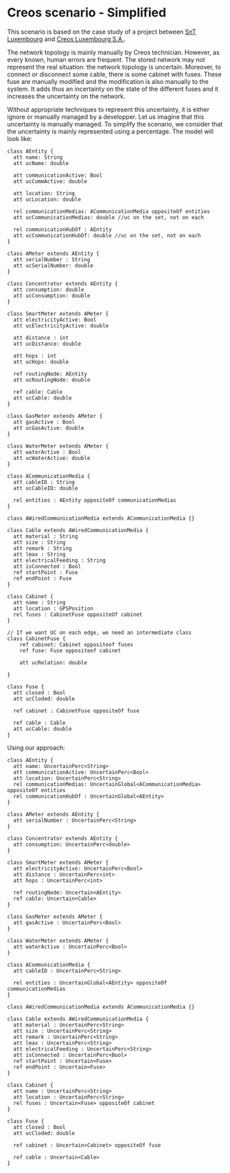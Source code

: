 # Creos scenario - Simplified

This scenario is based on the case study of a project between [SnT Luxembourg](https://wwwfr.uni.lu/snt) and [Creos Luxembourg S.A.](http://www.creos-net.lu/start.html).

The network topology is mainly manually by Creos technician. 
However, as every known, human errors are frequent.
The stored network may not represent the real situation: the network topology is uncertain.
Moreover, to connect or disconnect some cable, there is some cabinet with fuses. 
These fuse are manually modified and the modification is also manually to the system.
It adds thus an incertainty on the state of the different fuses and it increases the uncertainty on the network.

Without appropriate techniques to represent this uncertainty, it is either ignore or manually managed by a developper.
Let us imagine that this uncertainty is manually managed.
To simplify the scenario, we consider that the uncertainty is mainly represented using a percentage.
The model will look like:

```
class AEntity {
  att name: String
  att ucName: double

  att communicationActive: Bool
  att ucCommActive: double
  
  att location: String
  att ucLocation: double

  rel communicationMedias: ACommunicationMedia oppositeOf entities
  att ucCommunicationMedias: double //uc on the set, not on each

  rel communicationHubOf : AEntity
  att ucCommunicationHubOf: double //uc on the set, not on each
}

class AMeter extends AEntity {
  att serialNumber : String
  att ucSerialNumber: double
}

class Concentrator extends AEntity {
  att consumption: double
  att ucConsumption: double
}

class SmartMeter extends AMeter {
  att electricityActive: Bool
  att ucElectricityActive: double

  att distance : int
  att ucDistance: double 

  att hops : int
  att ucHops: double

  ref routingNode: AEntity
  att ucRoutingNode: double

  ref cable: Cable
  att ucCable: double
}

class GasMeter extends AMeter {
  att gasActive : Bool
  att ucGasActive: double
}

class WaterMeter extends AMeter {
  att waterActive : Bool
  att ucWaterActive: double
}

class ACommunicationMedia {
  att cableID : String
  att ucCableID: double

  rel entities : AEntity oppositeOf communicationMedias
}

class AWiredCommunicationMedia extends ACommunicationMedia {}

class Cable extends AWiredCommunicationMedia {
  att material : String
  att size : String
  att remark : String
  att lmax : String
  att electricalFeeding : String
  att isConnected : Bool
  ref startPoint : Fuse
  ref endPoint : Fuse
}

class Cabinet {
  att name : String
  att location : GPSPosition
  rel fuses : CabinetFuse oppositeOf cabinet
}

// If we want UC on each edge, we need an intermediate class 
class CabinetFuse {
    ref cabinet: Cabinet oppositeof fuses
    ref fuse: Fuse oppositeof cabinet

    att ucRelation: double

}

class Fuse {
  att closed : Bool
  att ucCloded: double

  ref cabinet : CabinetFuse oppositeOf fuse

  ref cable : Cable
  att ucCable: double
}
```

Using our approach:

```
class AEntity {
  att name: UncertainPerc<String>
  att communicationActive: UncertainPerc<Bool>
  att location: UncertainPerc<String>
  rel communicationMedias: UncertainGlobal<ACommunicationMedia> oppositeOf entities
  rel communicationHubOf : UncertainGlobal<AEntity>
}

class AMeter extends AEntity {
  att serialNumber : UncertainPerc<String>
}

class Concentrator extends AEntity {
  att consumption: UncertainPerc<double>
}

class SmartMeter extends AMeter {
  att electricityActive: UncertainPerc<Bool>
  att distance : UncertainPerc<int>
  att hops : UncertainPerc<int>

  ref routingNode: Uncertain<AEntity>
  ref cable: Uncertain<Cable>
}

class GasMeter extends AMeter {
  att gasActive : UncertainPerc<Bool>
}

class WaterMeter extends AMeter {
  att waterActive : UncertainPerc<Bool>
}

class ACommunicationMedia {
  att cableID : UncertainPerc<String>

  rel entities : UncertainGlobal<AEntity> oppositeOf communicationMedias
}

class AWiredCommunicationMedia extends ACommunicationMedia {}

class Cable extends AWiredCommunicationMedia {
  att material : UncertainPerc<String>
  att size : UncertainPerc<String>
  att remark : UncertainPerc<String>
  att lmax : UncertainPerc<String>
  att electricalFeeding : UncertainPerc<String>
  att isConnected : UncertainPerc<Bool>
  ref startPoint : Uncertain<Fuse>
  ref endPoint : Uncertain<Fuse>
}

class Cabinet {
  att name : UncertainPerc<String>
  att location : UncertainPerc<String>
  rel fuses : Uncertain<Fuse> oppositeOf cabinet
}

class Fuse {
  att closed : Bool
  att ucCloded: double

  ref cabinet : Uncertain<Cabinet> oppositeOf fuse

  ref cable : Uncertain<Cable>
}
```



